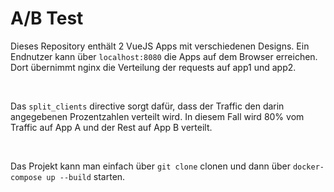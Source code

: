 # A/B Test

Dieses Repository enthält 2 VueJS Apps mit verschiedenen Designs. Ein Endnutzer kann über `localhost:8080` die Apps auf dem Browser erreichen. Dort übernimmt nginx die Verteilung der requests auf app1 und app2.

<br>

Das `split_clients` directive sorgt dafür, dass der Traffic den darin angegebenen Prozentzahlen verteilt wird. In diesem Fall wird 80% vom Traffic auf App A und der Rest auf App B verteilt.

<br>

Das Projekt kann man einfach über `git clone` clonen und dann über `docker-compose up --build` starten.